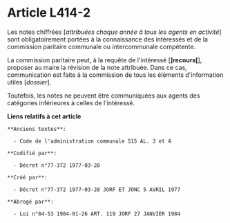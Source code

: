 # Article L414-2

Les notes chiffrées [*attribuées chaque année à tous les agents en activité*] sont obligatoirement portées à la connaissance
des intéressés et de la commission paritaire communale ou intercommunale compétente.

La commission paritaire peut, à la requête de l'intéressé [**]recours[**], proposer au maire la révision de la note
attribuée. Dans ce cas, communication est faite à la commission de tous les éléments d'information utiles [*dossier*].

Toutefois, les notes ne peuvent être communiquées aux agents des catégories inférieures à celles de l'intéressé.

**Liens relatifs à cet article**

	**Anciens textes**:

	  - Code de l'administration communale 515 AL. 3 et 4

	**Codifié par**:

	  - Décret n°77-372 1977-03-28

	**Créé par**:

	  - Décret n°77-372 1977-03-28 JORF ET JONC 5 AVRIL 1977

	**Abrogé par**:

	  - Loi n°84-53 1984-01-26 ART. 119 JORF 27 JANVIER 1984

